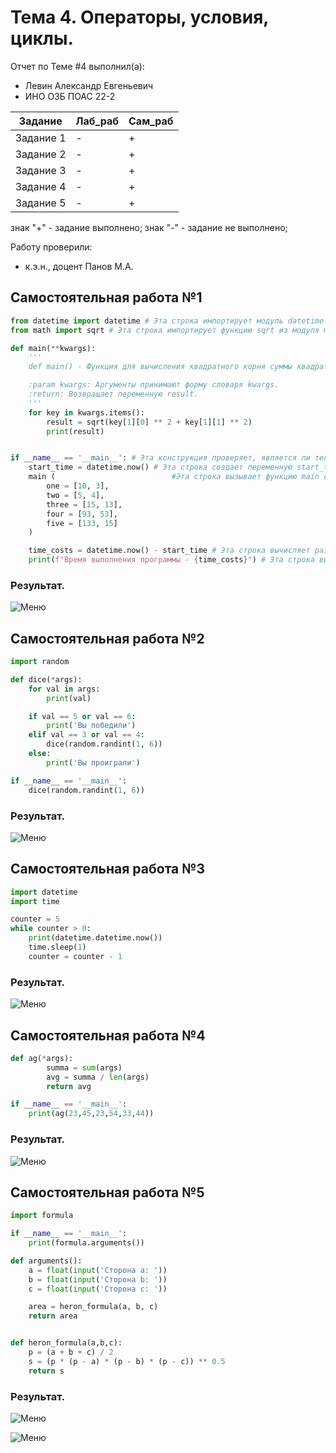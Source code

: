# Тема 4. Операторы, условия, циклы.
Отчет по Теме #4 выполнил(а):
- Левин Александр Евгеньевич
- ИНО ОЗБ ПОАС 22-2

| Задание | Лаб_раб | Сам_раб |
| ------ | ------ | ------ |
| Задание 1 | - | + |
| Задание 2 | - | + |
| Задание 3 | - | + |
| Задание 4 | - | + |
| Задание 5 | - | + |

знак "+" - задание выполнено; знак "-" - задание не выполнено;

Работу проверили:
- к.э.н., доцент Панов М.А.

## Самостоятельная работа №1

```python
from datetime import datetime # Эта строка импортирует модуль datetime из стандартной библиотеки Python. Это позволит использовать функции и классы модуля datetime в программе.
from math import sqrt # Эта строка импортирует функцию sqrt из модуля math. Функция sqrt вычисляет квадратный корень числа.

def main(**kwargs):
    '''
    def main() - Функция для вычисления квадратного корня суммы квадратов двух элементов в списке.

    :param kwargs: Аргументы принимают форму словаря kwargs.
    :return: Возвращает переменную result.
    '''
    for key in kwargs.items():
        result = sqrt(key[1][0] ** 2 + key[1][1] ** 2)
        print(result)


if __name__ == '__main__': # Эта конструкция проверяет, является ли текущий модуль основным. Если да, то выполняются следующие строки.
    start_time = datetime.now() # Эта строка создает переменную start_time и присваивает ей значение, которое возвращает функция datetime.now(). Функция datetime.now() возвращает текущую дату и время.
    main (                          #Эта строка вызывает функцию main с аргументами в виде пар ключ-значение.
        one = [10, 3],
        two = [5, 4],
        three = [15, 13],
        four = [93, 53],
        five = [133, 15]
    )

    time_costs = datetime.now() - start_time # Эта строка вычисляет разницу между текущим временем и временем начала программы.
    print(f"Время выполнения программы - {time_costs}") # Эта строка выводит на экран сообщение о времени выполнения программы.
```
### Результат.
![Меню](https://github.com/Neoglobin/main/blob/%D0%A2%D0%B5%D0%BC%D0%B0_4/pic/Sam4_1.png)

## Самостоятельная работа №2

```python
import random

def dice(*args):
    for val in args:
        print(val)

    if val == 5 or val == 6:
        print('Вы победили')
    elif val == 3 or val == 4:
        dice(random.randint(1, 6))
    else:
        print('Вы проиграли')

if __name__ == '__main__':
    dice(random.randint(1, 6))
```
### Результат.
![Меню](https://github.com/Neoglobin/main/blob/%D0%A2%D0%B5%D0%BC%D0%B0_4/pic/Sam4_2.png)

## Самостоятельная работа №3

```python
import datetime
import time

counter = 5
while counter > 0:
    print(datetime.datetime.now())
    time.sleep(1)
    counter = counter - 1
```
### Результат.
![Меню](https://github.com/Neoglobin/main/blob/%D0%A2%D0%B5%D0%BC%D0%B0_4/pic/Sam4_3.png)

## Самостоятельная работа №4

```python 
def ag(*args):
        summa = sum(args)
        avg = summa / len(args)
        return avg

if __name__ == '__main__':
    print(ag(23,45,23,54,33,44))
```
### Результат.
![Меню](https://github.com/Neoglobin/main/blob/%D0%A2%D0%B5%D0%BC%D0%B0_4/pic/Sam4_4.png)

## Самостоятельная работа №5

```python 
import formula

if __name__ == '__main__':
    print(formula.arguments())
```

```python
def arguments():
    a = float(input('Сторона a: '))
    b = float(input('Сторона b: '))
    c = float(input('Сторона c: '))

    area = heron_formula(a, b, c)
    return area


def heron_formula(a,b,c):
    p = (a + b + c) / 2
    s = (p * (p - a) * (p - b) * (p - c)) ** 0.5
    return s
```
### Результат.
![Меню](https://github.com/Neoglobin/main/blob/%D0%A2%D0%B5%D0%BC%D0%B0_4/pic/Sam4_5.1.png)

![Меню](https://github.com/Neoglobin/main/blob/%D0%A2%D0%B5%D0%BC%D0%B0_4/pic/Sam4_5.2.png)
